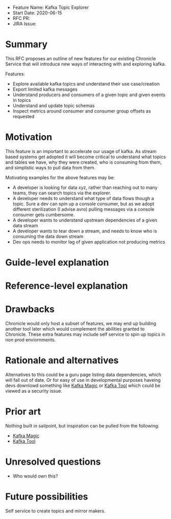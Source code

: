 - Feature Name: Kafka Topic Explorer
- Start Date: 2020-06-15
- RFC PR: 
- JIRA Issue: 

# Summary
[summary]: #summary

This RFC proposes an outline of new features for our existing Chronicle Service that will introduce new ways of interacting with and exploring kafka.

Features:
* Explore available kafka topics and understand their use case/creation
* Export limited kafka messages
* Understand producers and consumers of a given topic and given events in topics
* Understand and update topic schemas
* Inspect metrics around consumer and consumer group offsets as requested


# Motivation
[motivation]: #motivation

This feature is an important to accelerate our usage of kafka. As stream based systems get adopted it will become critical to understand what topics and tables we have, why they were created, who is consuming from them, and simplistic ways to pull data from them. 

Motivating examples for the above features may be:
- A developer is looking for data xyz, rather than reaching out to many teams, they can search topics via the explorer.
- A developer needs to understand what type of data flows though a topic. Sure a dev can spin up a console consumer, but as we adopt different sterilization (I advise avro) pulling messages via a console consumer gets cumbersome.
- A developer wants to understand upstream dependencies of a given data stream
- A developer wants to tear down a stream, and needs to know who is consuming the data down stream
- Dev ops needs to monitor lag of given application not producing metrics

# Guide-level explanation
[guide-level-explanation]: #guide-level-explanation


# Reference-level explanation
[reference-level-explanation]: #reference-level-explanation


# Drawbacks
[drawbacks]: #drawbacks

Chronicle would only host a subset of features, we may end up building another tool later which would complement the abilities granted to Chronicle. These extra features may include self service to spin up topics in non prod enviornments.

# Rationale and alternatives
[rationale-and-alternatives]: #rationale-and-alternatives

Alternatives to this could be a guru page listing data dependencies, which will fall out of date. Or for easy of use in developmental purposes haveing devs downlowd something like [Kafka Magic](https://www.kafkamagic.com/) or [Kafka Tool](https://www.kafkatool.com/) which could be viewed as a security issue. 

# Prior art
[prior-art]: #prior-art

Nothing built in sailpoint, but inspiration can be pulled from the following:
* [Kafka Magic](https://www.kafkamagic.com/)
* [Kafka Tool](https://www.kafkatool.com/)


# Unresolved questions
[unresolved-questions]: #unresolved-questions

- Who would own this? 

# Future possibilities
[future-possibilities]: #future-possibilities

Self service to create topics and mirror makers.